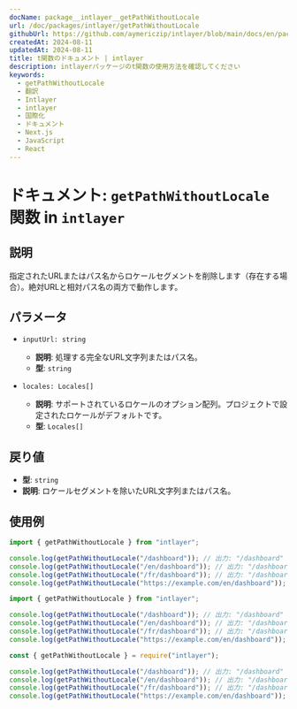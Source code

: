 ```yaml
---
docName: package__intlayer__getPathWithoutLocale
url: /doc/packages/intlayer/getPathWithoutLocale
githubUrl: https://github.com/aymericzip/intlayer/blob/main/docs/en/packages/intlayer/getPathWithoutLocale.md
createdAt: 2024-08-11
updatedAt: 2024-08-11
title: t関数のドキュメント | intlayer
description: intlayerパッケージのt関数の使用方法を確認してください
keywords:
  - getPathWithoutLocale
  - 翻訳
  - Intlayer
  - intlayer
  - 国際化
  - ドキュメント
  - Next.js
  - JavaScript
  - React
---
```


# ドキュメント: `getPathWithoutLocale` 関数 in `intlayer`

## 説明

指定されたURLまたはパス名からロケールセグメントを削除します（存在する場合）。絶対URLと相対パス名の両方で動作します。

## パラメータ

- `inputUrl: string`

  - **説明**: 処理する完全なURL文字列またはパス名。
  - **型**: `string`

- `locales: Locales[]`
  - **説明**: サポートされているロケールのオプション配列。プロジェクトで設定されたロケールがデフォルトです。
  - **型**: `Locales[]`

## 戻り値

- **型**: `string`
- **説明**: ロケールセグメントを除いたURL文字列またはパス名。

## 使用例

```typescript codeFormat="typescript"
import { getPathWithoutLocale } from "intlayer";

console.log(getPathWithoutLocale("/dashboard")); // 出力: "/dashboard"
console.log(getPathWithoutLocale("/en/dashboard")); // 出力: "/dashboard"
console.log(getPathWithoutLocale("/fr/dashboard")); // 出力: "/dashboard"
console.log(getPathWithoutLocale("https://example.com/en/dashboard")); // 出力: "https://example.com/dashboard"
```

```javascript codeFormat="esm"
import { getPathWithoutLocale } from "intlayer";

console.log(getPathWithoutLocale("/dashboard")); // 出力: "/dashboard"
console.log(getPathWithoutLocale("/en/dashboard")); // 出力: "/dashboard"
console.log(getPathWithoutLocale("/fr/dashboard")); // 出力: "/dashboard"
console.log(getPathWithoutLocale("https://example.com/en/dashboard")); // 出力: "https://example.com/dashboard"
```

```javascript codeFormat="commonjs"
const { getPathWithoutLocale } = require("intlayer");

console.log(getPathWithoutLocale("/dashboard")); // 出力: "/dashboard"
console.log(getPathWithoutLocale("/en/dashboard")); // 出力: "/dashboard"
console.log(getPathWithoutLocale("/fr/dashboard")); // 出力: "/dashboard"
console.log(getPathWithoutLocale("https://example.com/en/dashboard")); // 出力: "https://example.com/dashboard"
```
